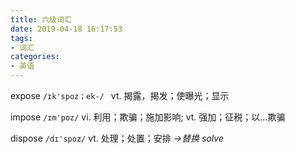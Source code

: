 ```yaml
---
title: 六级词汇
date: 2019-04-18 16:17:53
tags:
- 词汇
categories:
- 英语
---
```




expose `/ɪk'spoz；ek-/ `  vt. 揭露，揭发；使曝光；显示

impose `/ɪm'poz/`  vi. 利用；欺骗；施加影响; vt. 强加；征税；以…欺骗

dispose ` /dɪ'spoz/ `  vt. 处理；处置；安排      *->替换 solve*